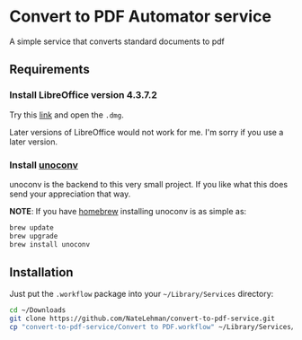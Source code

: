# Convert to PDF Automator service
A simple service that converts standard documents to pdf

## Requirements
### Install LibreOffice version 4.3.7.2
Try this [link](https://downloadarchive.documentfoundation.org/libreoffice/old/4.3.7.2/mac/x86_64/LibreOffice_4.3.7.2_MacOS_x86-64.dmg) and open the `.dmg`.

Later versions of LibreOffice would not work for me. I'm sorry if you use a later version.
### Install [unoconv](https://github.com/dagwieers/unoconv)
unoconv is the backend to this very small project. If you like what this does send your appreciation that way.

**NOTE**: If you have [homebrew](http://brew.sh) installing unoconv is as simple as:
```bash
brew update
brew upgrade
brew install unoconv
```

## Installation
Just put the `.workflow` package into your `~/Library/Services` directory:
```bash
cd ~/Downloads
git clone https://github.com/NateLehman/convert-to-pdf-service.git
cp "convert-to-pdf-service/Convert to PDF.workflow" ~/Library/Services/
```
